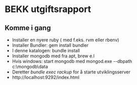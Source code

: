 # BEKK utgiftsrapport

## Komme i gang

* Installer en nyere ruby ( med f.eks. rvm eller rbenv)
* Installer Bundler: gem install bundler
* I denne katalogen: bundle install
* Installer mongodb med fra apt, brew e.l 
* Hvis windows: start mongodb med mongod.exe --dbpath c:\mongodb\data
* Deretter _bundle exec rackup_ for å starte utviklingsserver
* http://localhost:9292/index.html